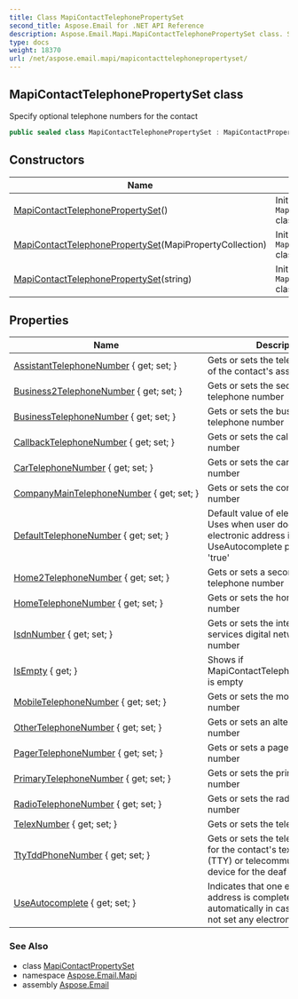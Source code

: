 ```yaml
---
title: Class MapiContactTelephonePropertySet
second_title: Aspose.Email for .NET API Reference
description: Aspose.Email.Mapi.MapiContactTelephonePropertySet class. Specify optional telephone numbers for the contact
type: docs
weight: 18370
url: /net/aspose.email.mapi/mapicontacttelephonepropertyset/
---
```

## MapiContactTelephonePropertySet class

Specify optional telephone numbers for the contact

```csharp
public sealed class MapiContactTelephonePropertySet : MapiContactPropertySet
```

## Constructors

| Name | Description |
| --- | --- |
| [MapiContactTelephonePropertySet](mapicontacttelephonepropertyset/#constructor)() | Initializes a new instance of the `MapiContactTelephonePropertySet` class |
| [MapiContactTelephonePropertySet](mapicontacttelephonepropertyset/#constructor_1)(MapiPropertyCollection) | Initializes a new instance of the `MapiContactTelephonePropertySet` class |
| [MapiContactTelephonePropertySet](mapicontacttelephonepropertyset/#constructor_2)(string) | Initializes a new instance of the `MapiContactTelephonePropertySet` class. |

## Properties

| Name | Description |
| --- | --- |
| [AssistantTelephoneNumber](../../aspose.email.mapi/mapicontacttelephonepropertyset/assistanttelephonenumber/) { get; set; } | Gets or sets the telephone number of the contact's assistant |
| [Business2TelephoneNumber](../../aspose.email.mapi/mapicontacttelephonepropertyset/business2telephonenumber/) { get; set; } | Gets or sets the second business telephone number |
| [BusinessTelephoneNumber](../../aspose.email.mapi/mapicontacttelephonepropertyset/businesstelephonenumber/) { get; set; } | Gets or sets the business telephone number |
| [CallbackTelephoneNumber](../../aspose.email.mapi/mapicontacttelephonepropertyset/callbacktelephonenumber/) { get; set; } | Gets or sets the callback telephone number |
| [CarTelephoneNumber](../../aspose.email.mapi/mapicontacttelephonepropertyset/cartelephonenumber/) { get; set; } | Gets or sets the car telephone number |
| [CompanyMainTelephoneNumber](../../aspose.email.mapi/mapicontacttelephonepropertyset/companymaintelephonenumber/) { get; set; } | Gets or sets the company phone number |
| [DefaultTelephoneNumber](../../aspose.email.mapi/mapicontacttelephonepropertyset/defaulttelephonenumber/) { get; set; } | Default value of electronic address Uses when user does not set any electronic address if UseAutocomplete property is set 'true' |
| [Home2TelephoneNumber](../../aspose.email.mapi/mapicontacttelephonepropertyset/home2telephonenumber/) { get; set; } | Gets or sets a second home telephone number |
| [HomeTelephoneNumber](../../aspose.email.mapi/mapicontacttelephonepropertyset/hometelephonenumber/) { get; set; } | Gets or sets the home telephone number |
| [IsdnNumber](../../aspose.email.mapi/mapicontacttelephonepropertyset/isdnnumber/) { get; set; } | Gets or sets the integrated services digital network (ISDN) number |
| [IsEmpty](../../aspose.email.mapi/mapicontacttelephonepropertyset/isempty/) { get; } | Shows if MapiContactTelephonePropertySet is empty |
| [MobileTelephoneNumber](../../aspose.email.mapi/mapicontacttelephonepropertyset/mobiletelephonenumber/) { get; set; } | Gets or sets the mobile telephone number |
| [OtherTelephoneNumber](../../aspose.email.mapi/mapicontacttelephonepropertyset/othertelephonenumber/) { get; set; } | Gets or sets an alternate telephone number |
| [PagerTelephoneNumber](../../aspose.email.mapi/mapicontacttelephonepropertyset/pagertelephonenumber/) { get; set; } | Gets or sets a pager telephone number |
| [PrimaryTelephoneNumber](../../aspose.email.mapi/mapicontacttelephonepropertyset/primarytelephonenumber/) { get; set; } | Gets or sets the primary telephone number |
| [RadioTelephoneNumber](../../aspose.email.mapi/mapicontacttelephonepropertyset/radiotelephonenumber/) { get; set; } | Gets or sets the radio telephone number |
| [TelexNumber](../../aspose.email.mapi/mapicontacttelephonepropertyset/telexnumber/) { get; set; } | Gets or sets the telex number |
| [TtyTddPhoneNumber](../../aspose.email.mapi/mapicontacttelephonepropertyset/ttytddphonenumber/) { get; set; } | Gets or sets the telephone number for the contact's text telephone (TTY) or telecommunication device for the deaf (TDD) |
| [UseAutocomplete](../../aspose.email.mapi/mapicontacttelephonepropertyset/useautocomplete/) { get; set; } | Indicates that one electronic address is completed automatically in case if user does not set any electronic address |

### See Also

* class [MapiContactPropertySet](../mapicontactpropertyset/)
* namespace [Aspose.Email.Mapi](../../aspose.email.mapi/)
* assembly [Aspose.Email](../../)


